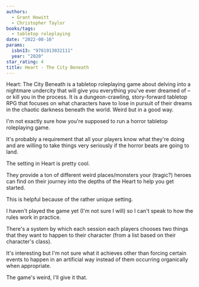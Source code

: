 ```yaml
---
authors:
  - Grant Howitt
  - Christopher Taylor
books/tags:
  - tabletop roleplaying
date: "2022-08-16"
params:
  isbn13: "9781913032111"
  year: "2020"
star_rating: 4
title: Heart - The City Beneath
---
```


Heart: The City Beneath is a tabletop roleplaying game about delving into a nightmare undercity that will give you everything you've ever dreamed of – or kill you in the process. It is a dungeon-crawling, story-forward tabletop RPG that focuses on what characters have to lose in pursuit of their dreams in the chaotic darkness beneath the world. Weird but in a good way.

<!--more-->

I'm not exactly sure how you're supposed to run a horror tabletop roleplaying game.

It's probably a requirement that all your players know what they're doing and are willing to take things very seriously if the horror beats are going to land.

The setting in Heart is pretty cool.

They provide a ton of different weird places/monsters your (tragic?) heroes can find on their journey into the depths of the Heart to help you get started.

This is helpful because of the rather unique setting.

I haven't played the game yet (I'm not sure I will) so I can't speak to how the rules work in practice.

There's a system by which each session each players chooses two things that they want to happen to their character (from a list based on their character's class).

It's interesting but I'm not sure what it achieves other than forcing certain events to happen in an artificial way instead of them occurring organically when appropriate.

The game's weird, I'll give it that.
